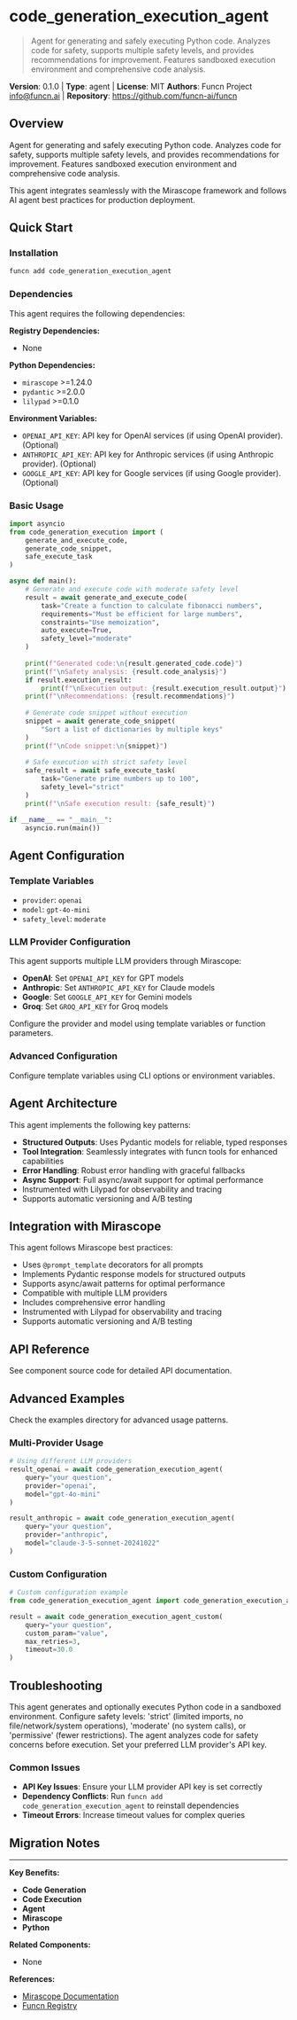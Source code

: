# code_generation_execution_agent

> Agent for generating and safely executing Python code. Analyzes code for safety, supports multiple safety levels, and provides recommendations for improvement. Features sandboxed execution environment and comprehensive code analysis.

**Version**: 0.1.0 | **Type**: agent | **License**: MIT
**Authors**: Funcn Project <info@funcn.ai> | **Repository**: https://github.com/funcn-ai/funcn

## Overview

Agent for generating and safely executing Python code. Analyzes code for safety, supports multiple safety levels, and provides recommendations for improvement. Features sandboxed execution environment and comprehensive code analysis.

This agent integrates seamlessly with the Mirascope framework and follows AI agent best practices for production deployment.

## Quick Start

### Installation

```bash
funcn add code_generation_execution_agent
```

### Dependencies

This agent requires the following dependencies:

**Registry Dependencies:**
- None

**Python Dependencies:**
- `mirascope` >=1.24.0
- `pydantic` >=2.0.0
- `lilypad` >=0.1.0

**Environment Variables:**
- `OPENAI_API_KEY`: API key for OpenAI services (if using OpenAI provider). (Optional)
- `ANTHROPIC_API_KEY`: API key for Anthropic services (if using Anthropic provider). (Optional)
- `GOOGLE_API_KEY`: API key for Google services (if using Google provider). (Optional)

### Basic Usage

```python
import asyncio
from code_generation_execution import (
    generate_and_execute_code,
    generate_code_snippet,
    safe_execute_task
)

async def main():
    # Generate and execute code with moderate safety level
    result = await generate_and_execute_code(
        task="Create a function to calculate fibonacci numbers",
        requirements="Must be efficient for large numbers",
        constraints="Use memoization",
        auto_execute=True,
        safety_level="moderate"
    )
    
    print(f"Generated code:\n{result.generated_code.code}")
    print(f"\nSafety analysis: {result.code_analysis}")
    if result.execution_result:
        print(f"\nExecution output: {result.execution_result.output}")
    print(f"\nRecommendations: {result.recommendations}")
    
    # Generate code snippet without execution
    snippet = await generate_code_snippet(
        "Sort a list of dictionaries by multiple keys"
    )
    print(f"\nCode snippet:\n{snippet}")
    
    # Safe execution with strict safety level
    safe_result = await safe_execute_task(
        task="Generate prime numbers up to 100",
        safety_level="strict"
    )
    print(f"\nSafe execution result: {safe_result}")

if __name__ == "__main__":
    asyncio.run(main())
```

## Agent Configuration

### Template Variables

- `provider`: `openai`
- `model`: `gpt-4o-mini`
- `safety_level`: `moderate`

### LLM Provider Configuration

This agent supports multiple LLM providers through Mirascope:

- **OpenAI**: Set `OPENAI_API_KEY` for GPT models
- **Anthropic**: Set `ANTHROPIC_API_KEY` for Claude models
- **Google**: Set `GOOGLE_API_KEY` for Gemini models
- **Groq**: Set `GROQ_API_KEY` for Groq models

Configure the provider and model using template variables or function parameters.

### Advanced Configuration

Configure template variables using CLI options or environment variables.

## Agent Architecture

This agent implements the following key patterns:

- **Structured Outputs**: Uses Pydantic models for reliable, typed responses
- **Tool Integration**: Seamlessly integrates with funcn tools for enhanced capabilities
- **Error Handling**: Robust error handling with graceful fallbacks
- **Async Support**: Full async/await support for optimal performance
- Instrumented with Lilypad for observability and tracing
- Supports automatic versioning and A/B testing

## Integration with Mirascope

This agent follows Mirascope best practices:

- Uses `@prompt_template` decorators for all prompts
- Implements Pydantic response models for structured outputs
- Supports async/await patterns for optimal performance
- Compatible with multiple LLM providers
- Includes comprehensive error handling
- Instrumented with Lilypad for observability and tracing
- Supports automatic versioning and A/B testing

## API Reference

See component source code for detailed API documentation.

## Advanced Examples

Check the examples directory for advanced usage patterns.

### Multi-Provider Usage

```python
# Using different LLM providers
result_openai = await code_generation_execution_agent(
    query="your question",
    provider="openai",
    model="gpt-4o-mini"
)

result_anthropic = await code_generation_execution_agent(
    query="your question",
    provider="anthropic",
    model="claude-3-5-sonnet-20241022"
)
```

### Custom Configuration

```python
# Custom configuration example
from code_generation_execution_agent import code_generation_execution_agent_custom

result = await code_generation_execution_agent_custom(
    query="your question",
    custom_param="value",
    max_retries=3,
    timeout=30.0
)
```

## Troubleshooting

This agent generates and optionally executes Python code in a sandboxed environment. Configure safety levels: 'strict' (limited imports, no file/network/system operations), 'moderate' (no system calls), or 'permissive' (fewer restrictions). The agent analyzes code for safety concerns before execution. Set your preferred LLM provider's API key.

### Common Issues

- **API Key Issues**: Ensure your LLM provider API key is set correctly
- **Dependency Conflicts**: Run `funcn add code_generation_execution_agent` to reinstall dependencies
- **Timeout Errors**: Increase timeout values for complex queries

## Migration Notes



---

**Key Benefits:**

- **Code Generation**
- **Code Execution**
- **Agent**
- **Mirascope**
- **Python**

**Related Components:**

- None

**References:**

- [Mirascope Documentation](https://mirascope.com)
- [Funcn Registry](https://github.com/funcn-ai/funcn)
